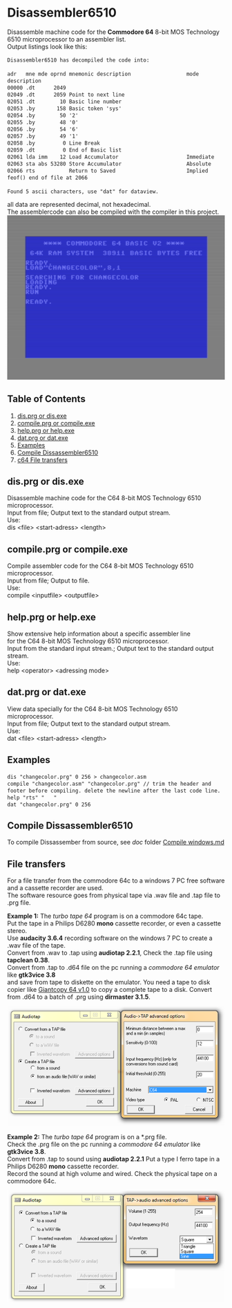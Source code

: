 # Disassembler6510

Disassemble machine code for the **Commodore 64** 8-bit MOS Technology 6510 microprocessor to an assembler list.<br />
Output listings look like this:&nbsp;
```
Disassembler6510 has decompiled the code into:

adr   mne mde oprnd mnemonic description                  mode description 
00000 .dt      2049 
02049 .dt      2059 Point to next line
02051 .dt        10 Basic line number
02053 .by       158 Basic token 'sys'
02054 .by        50 '2'
02055 .by        48 '0'
02056 .by        54 '6'
02057 .by        49 '1'
02058 .by         0 Line Break
02059 .dt         0 End of Basic list
02061 lda imm    12 Load Accumulator                      Immediate    
02063 sta abs 53280 Store Accumulator                     Absolute     
02066 rts           Return to Saved                       Implied      
feof() end of file at 2066

Found 5 ascii characters, use "dat" for dataview.
```
all data are represented decimal, not hexadecimal.<br />
The assemblercode can also be compiled with the compiler in this project. <br />
![screenshot](https://github.com/Geert-Jan77/Disassembler6510/blob/main/doc/changecolor.png)


## Table of Contents
1. [dis.prg or dis.exe](#disprg-or-disexe)
2. [compile.prg or compile.exe](#compileprg-or-compileexe)
3. [help.prg or help.exe](#helpprg-or-helpexe)
4. [dat.prg or dat.exe](#datprg-or-datexe)
6. [Examples](#Examples)
7. [Compile Dissassembler6510](#compile-dissassembler6510)
8. [c64 File transfers](#File-transfers)

## dis.prg or dis.exe
Disassemble machine code for the C64 8-bit MOS Technology 6510 microprocessor.<br />
Input from file; Output text to the standard output stream.<br />
Use: <br />
dis \<file\> \<start-adress\> \<length\><br />

## compile.prg or compile.exe
Compile assembler code for the C64 8-bit MOS Technology 6510 microprocessor. <br />
Input from file; Output to file. <br />
Use: <br />
compile \<inputfile\> \<outputfile\> <br />

## help.prg or help.exe
Show extensive help information about a specific assembler line <br />
for the C64 8-bit MOS Technology 6510 microprocessor. <br />
Input from the standard input stream.; Output text to the standard output stream. <br />
Use: <br />
help \<operator\> \<adressing mode\> <br />

## dat.prg or dat.exe
View data specially for the C64 8-bit MOS Technology 6510 microprocessor.<br />
Input from file; Output text to the standard output stream.<br />
Use: <br />
dat \<file\> \<start-adress\> \<length\><br />

## Examples
```
dis "changecolor.prg" 0 256 > changecolor.asm           
compile "changecolor.asm" "changecolor.prg" // trim the header and footer before compiling. delete the newline after the last code line.
help "rts" "   "
dat "changecolor.prg" 0 256
```

## Compile Dissassembler6510
To compile Dissassember from source, see _doc_ folder [Compile windows.md](https://github.com/Geert-Jan77/Disassembler6510/blob/main/doc/Compile%20windows.md)

## File transfers 
For a file transfer from the commodore 64c to a windows 7 PC free software and a cassette recorder are used.<br />
The software resource goes from physical tape via .wav file and .tap file to .prg file.<br />

**Example 1:** The _turbo tape 64_ program is on a commodore 64c tape. <br />
Put the tape in a Philips D6280 **mono** cassette recorder, or even a cassette stereo. <br />
Use **audacity 3.6.4** recording software on the windows 7 PC to create a .wav file of the tape. <br />
Convert from .wav to .tap using **audiotap 2.2.1**, Check the .tap file using **tapclean 0.38**.<br />
Convert from .tap to .d64 file on the pc running a _commodore 64 emulator_ like **gtk3vice 3.8**<br />
and save from tape to diskette on the emulator. You need a tape to disk copier like [Giantcopy 64 v1.0](https://commodore.software/downloads/download/132-tape-transfer-tools/337-giantcopy-64-v1-0) to copy a complete tape to a disk. Convert from .d64 to a batch of .prg using **dirmaster 3.1.5**. <br />

![From wav to tap.](https://github.com/Geert-Jan77/Disassembler6510/blob/main/doc/audiotap2.png)

**Example 2:** The _turbo tape 64_ program is on a *.prg file. <br />
Check the .prg file on the pc running a _commodore 64 emulator_ like **gtk3vice 3.8**. <br />
Convert from .tap to sound using **audiotap 2.2.1** Put a type I ferro tape in a Philips D6280 **mono** cassette recorder. <br />
Record the sound at high volume and wired. Check the physical tape on a commodore 64c.<br />

![From tap to sound.](https://github.com/Geert-Jan77/Disassembler6510/blob/main/doc/audiotap1.png)

